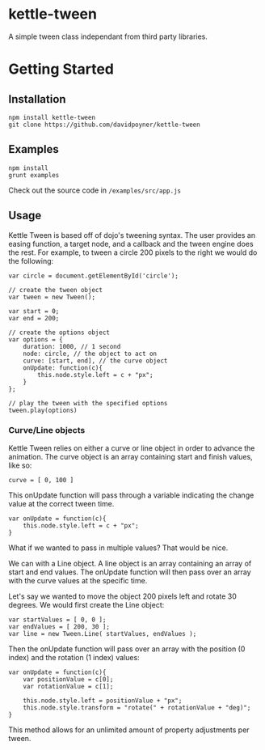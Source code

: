 kettle-tween
=============

A simple tween class independant from third party libraries.

# Getting Started

## Installation

```
npm install kettle-tween
git clone https://github.com/davidpoyner/kettle-tween
```

## Examples
```
npm install
grunt examples
```

Check out the source code in `/examples/src/app.js`


## Usage
Kettle Tween is based off of dojo's tweening syntax. The user provides
an easing function, a target node, and a callback and the tween engine
does the rest. For example, to tween a circle 200 pixels to the right we
would do the following:

```
var circle = document.getElementById('circle');

// create the tween object
var tween = new Tween();

var start = 0;
var end = 200;

// create the options object
var options = {
	duration: 1000, // 1 second
	node: circle, // the object to act on
	curve: [start, end], // the curve object
	onUpdate: function(c){
		this.node.style.left = c + "px";
	}
};

// play the tween with the specified options
tween.play(options)

```

### Curve/Line objects
Kettle Tween relies on either a curve or line object in order to advance the animation. The curve object is an array containing start and finish values, like so:

`curve = [ 0, 100 ]`

This onUpdate function will pass through a variable indicating the change value at the correct tween time.

```
var onUpdate = function(c){
	this.node.style.left = c + "px";
}
```

What if we wanted to pass in multiple values? That would be nice.

We can with a Line object. A line object is an array containing an array of start and end values. The onUpdate function will then pass over an array with the curve values at the specific time.

Let's say we wanted to move the object 200 pixels left and rotate 30 degrees. We would first create the Line object:

```
var startValues = [ 0, 0 ];
var endValues = [ 200, 30 ];
var line = new Tween.Line( startValues, endValues );
```

Then the onUpdate function will pass over an array with the position (0 index) and the rotation (1 index) values:

```
var onUpdate = function(c){
	var positionValue = c[0];
	var rotationValue = c[1];
	
	this.node.style.left = positionValue + "px";
	this.node.style.transform = "rotate(" + rotationValue + "deg)";
}
```

This method allows for an unlimited amount of property adjustments per tween.


